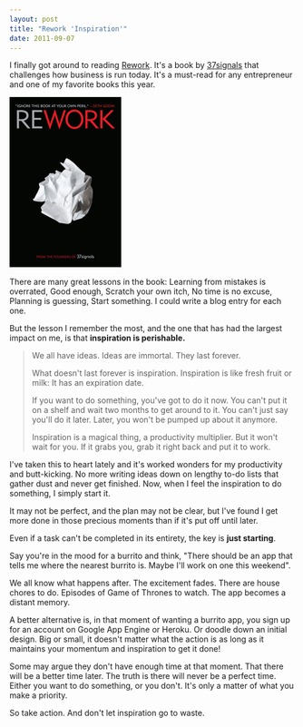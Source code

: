 ```yaml
---
layout: post
title: "Rework 'Inspiration'"
date: 2011-09-07
---
```


I finally got around to reading [Rework][1]. It's a book by [37signals][2] that challenges how business is run today. It's a must-read for any entrepreneur and one of my favorite books this year.

![rework book cover](/assets/rework.png)

There are many great lessons in the book: Learning from mistakes is overrated, Good enough, Scratch your own itch, No time is no excuse, Planning is guessing, Start something. I could write a blog entry for each one.

But the lesson I remember the most, and the one that has had the largest impact on me, is that **inspiration is perishable.**

> We all have ideas. Ideas are immortal. They last forever.
>
> What doesn't last forever is inspiration. Inspiration is like fresh fruit or milk: It has an expiration date.
>
> If you want to do something, you've got to do it now. You can't put it on a shelf and wait two months to get around to it. You can't just say you'll do it later. Later, you won't be pumped up about it anymore.
>
> Inspiration is a magical thing, a productivity multiplier. But it won't wait for you. If it grabs you, grab it right back and put it to work.

I've taken this to heart lately and it's worked wonders for my productivity and butt-kicking. No more writing ideas down on lengthy to-do lists that gather dust and never get finished. Now, when I feel the inspiration to do something, I simply start it.

It may not be perfect, and the plan may not be clear, but I've found I get more done in those precious moments than if it's put off until later.

Even if a task can't be completed in its entirety, the key is **just starting**.

Say you're in the mood for a burrito and think, "There should be an app that tells me where the nearest burrito is. Maybe I'll work on one this weekend".

We all know what happens after. The excitement fades. There are house chores to do. Episodes of Game of Thrones to watch. The app becomes a distant memory.

A better alternative is, in that moment of wanting a burrito app, you sign up for an account on Google App Engine or Heroku. Or doodle down an initial design. Big or small, it doesn't matter what the action is as long as it maintains your momentum and inspiration to get it done!

Some may argue they don't have enough time at that moment. That there will be a better time later. The truth is there will never be a perfect time. Either you want to do something, or you don't. It's only a matter of what you make a priority.

So take action. And don't let inspiration go to waste.

[1]: http://www.amazon.com/Rework-Jason-Fried/dp/0307463745
[2]: http://37signals.com/
